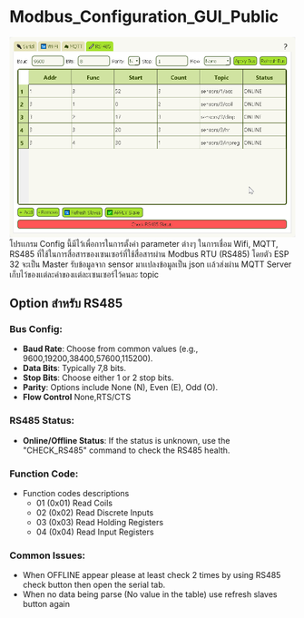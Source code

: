 # Modbus_Configuration_GUI_Public
![RS-485 Tab config](pics\python_fW2RzAdUTl.png)
โปรเเกรม Config นี้มีไว้เพื่อการในการตั้งค่า parameter ต่างๆ ในการเชื่อม Wifi, MQTT, RS485 ที่ใช้ในการสื่อสารของเซนเซอร์ที่ใช้สื่อสารผ่าน Modbus RTU (RS485) โดยตัว ESP 32 จะเป็น Master รับข้อมูลจาก sensor มาเเปลงข้อมูลเป็น json เเล้วส่งผ่าน MQTT Server เก็บไว้ของเเต่ละค่าของเเต่ละเซนเซอร์ไว้คนละ topic

## Option สําหรับ RS485

### Bus Config:

- **Baud Rate**: Choose from common values (e.g., 9600,19200,38400,57600,115200).
- **Data Bits**: Typically 7,8 bits.
- **Stop Bits**: Choose either 1 or 2 stop bits.
- **Parity**: Options include None (N), Even (E), Odd (O).
- **Flow Control** None,RTS/CTS

### RS485 Status:

- **Online/Offline Status**: If the status is unknown, use the "CHECK_RS485" command to check the RS485 health.

### Function Code:

- Function codes descriptions
    -   01 (0x01) Read Coils
    -   02 (0x02) Read Discrete Inputs
    -   03 (0x03) Read Holding Registers 
    -   04 (0x04) Read Input Registers  

### Common Issues:

- When OFFLINE appear please at least check 2 times by using RS485 check button then open the serial tab.
- When no data being parse (No value in the table) use refresh slaves button again

